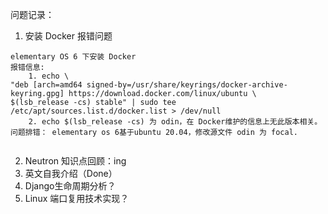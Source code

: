 问题记录：
1. 安装 Docker 报错问题
```
elementary OS 6 下安装 Docker
报错信息:
    1. echo \
"deb [arch=amd64 signed-by=/usr/share/keyrings/docker-archive-keyring.gpg] https://download.docker.com/linux/ubuntu \
$(lsb_release -cs) stable" | sudo tee /etc/apt/sources.list.d/docker.list > /dev/null
    2. echo $(lsb_release -cs) 为 odin，在 Docker维护的信息上无此版本相关。
问题排错： elementary os 6基于ubuntu 20.04，修改源文件 odin 为 focal.
    
```
2. Neutron 知识点回顾：ing
3. 英文自我介绍（Done）
4. Django生命周期分析？
5. Linux 端口复用技术实现？
